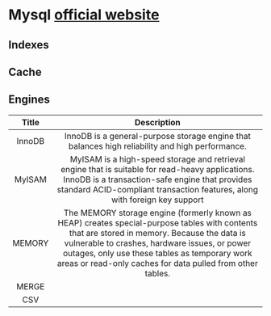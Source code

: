 # Mysql [official website](https://dev.mysql.com/doc/refman/5.7/en)

## Indexes

## Cache

## Engines

| Title | Description | 
|:-----:|:-----------:|
| InnoDB | InnoDB is a general-purpose storage engine that balances high reliability and high performance.  |
| MyISAM | MyISAM is a high-speed storage and retrieval engine that is suitable for read-heavy applications. InnoDB is a transaction-safe engine that provides standard ACID-compliant transaction features, along with foreign key support |
| MEMORY | The MEMORY storage engine (formerly known as HEAP) creates special-purpose tables with contents that are stored in memory. Because the data is vulnerable to crashes, hardware issues, or power outages, only use these tables as temporary work areas or read-only caches for data pulled from other tables. |
| MERGE | |
| CSV | |
